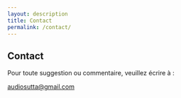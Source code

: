 ```yaml
---
layout: description
title: Contact
permalink: /contact/
---
```

## Contact

Pour toute suggestion ou commentaire, veuillez écrire à : 

<audiosutta@gmail.com>
